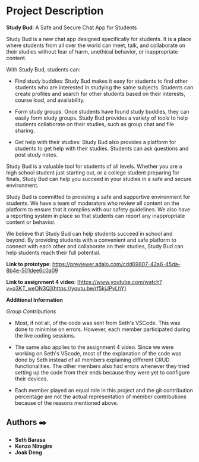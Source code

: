 # Project Description

**Study Bud**: A Safe and Secure Chat App for Students

Study Bud is a new chat app designed specifically for students. It is a place where students from all over the world can meet, talk, and collaborate on their studies without fear of harm, unethical behavior, or inappropriate content.

With Study Bud, students can:

* Find study buddies: Study Bud makes it easy for students to find other students who are interested in studying the same subjects. Students can create profiles and search for other students based on their interests, course load, and availability.
   
* Form study groups: Once students have found study buddies, they can easily form study groups. Study Bud provides a variety of tools to help students collaborate on their studies, such as group chat and file sharing.
   
* Get help with their studies: Study Bud also provides a platform for students to get help with their studies. Students can ask questions and post study notes.
   
Study Bud is a valuable tool for students of all levels. Whether you are a high school student just starting out, or a college student preparing for finals, Study Bud can help you succeed in your studies in a safe and secure environment.

Study Bud is committed to providing a safe and supportive environment for students. We have a team of moderators who review all content on the platform to ensure that it complies with our safety guidelines. We also have a reporting system in place so that students can report any inappropriate content or behavior.

We believe that Study Bud can help students succeed in school and beyond. By providing students with a convenient and safe platform to connect with each other and collaborate on their studies, Study Bud can help students reach their full potential.

**Link to prototype**: https://previewer.adalo.com/cdd69807-42a6-45da-8b4e-501dee6c0a09

**Link to assignment 4 video**: [https://www.youtube.com/watch?v=o3KT_weON3Q](https://youtu.be/rf5kjJPvLhY)

**Additional Information**

*Group Contributions*

* Most, if not all, of the code was sent from Seth's VSCode. This was done to minimise on errors. However, each member participated during the live coding sessions.

* The same also applies to the assignment 4 video. Since we were working on Seth's VScode, most of the explanation of the code was done by Seth instead of all members explaining different CRUD functionalities. The other members also had errors whenever they tried setting up the code from their ends because they were yet to configure their devices.

* Each member played an equal role in this project and the git contribution percentage are not the actual representation of member contributions because of the reasons mentioned above.

## Authors :black_nib:
* **Seth Barasa**
* **Kenzo Niragire**
* **Joak Deng**
